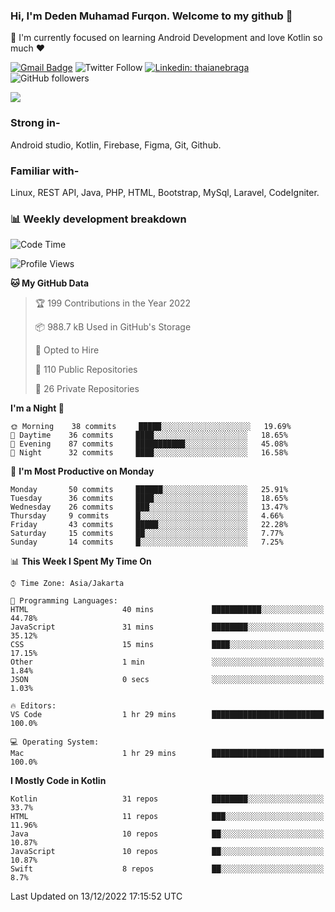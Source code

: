 ### Hi, I'm Deden Muhamad Furqon. Welcome to my github 👋

<!--
**furqoncreative/furqoncreative** is a ✨ _special_ ✨ repository because its `README.md` (this file) appears on your GitHub profile.

Here are some ideas to get you started:

- 🔭 I’m currently working on ...
- 👯 I’m looking to collaborate on ...
- 🤔 I’m looking for help with ...
- 💬 Ask me about ...
- 📫 How to reach me: ...
- 😄 Pronouns: ...
- ⚡ Fun fact: ...
-->

  🌱 I'm currently focused on learning Android Development and love Kotlin so much ❤ 

[![Gmail Badge](https://img.shields.io/badge/-furqoncreative24@gmail.com-c14438?style=flat-square&logo=Gmail&logoColor=white&link=mailto:furqoncreative24@gmail.com)](mailto:furqoncreative24@gmail.com)
![Twitter Follow](https://img.shields.io/twitter/follow/furqoncreative?label=Follow)
[![Linkedin: thaianebraga](https://img.shields.io/badge/-Deden_Muhamad_Furqon-blue?style=flat-square&logo=Linkedin&logoColor=white&link=https://www.linkedin.com/in/anmol-p-singh/)](https://www.linkedin.com/in/furqoncreative/)
![GitHub followers](https://img.shields.io/github/followers/furqoncreative?label=Follow&style=social)

<img src="https://github-readme-stats.sera5-dev.vercel.app/api?username=furqoncreative&hide=stars&show_icons=true&count_private=true&include_all_commits=true&title_color=#008080&icon_color=#008080&hide_border=true" width="">

### Strong in-

Android studio, Kotlin, Firebase, Figma, Git, Github.

### Familiar with-
Linux, REST API, Java, PHP, HTML, Bootstrap, MySql, Laravel, CodeIgniter.

### 📊 Weekly development breakdown

<!--START_SECTION:waka-->
![Code Time](http://img.shields.io/badge/Code%20Time-1%2C282%20hrs%2028%20mins-blue)

![Profile Views](http://img.shields.io/badge/Profile%20Views-1-blue)

**🐱 My GitHub Data** 

> 🏆 199 Contributions in the Year 2022
 > 
> 📦 988.7 kB Used in GitHub's Storage 
 > 
> 💼 Opted to Hire
 > 
> 📜 110 Public Repositories 
 > 
> 🔑 26 Private Repositories  
 > 
**I'm a Night 🦉** 

```text
🌞 Morning    38 commits     █████░░░░░░░░░░░░░░░░░░░░   19.69% 
🌆 Daytime    36 commits     ████░░░░░░░░░░░░░░░░░░░░░   18.65% 
🌃 Evening    87 commits     ███████████░░░░░░░░░░░░░░   45.08% 
🌙 Night      32 commits     ████░░░░░░░░░░░░░░░░░░░░░   16.58%

```
📅 **I'm Most Productive on Monday** 

```text
Monday       50 commits     ██████░░░░░░░░░░░░░░░░░░░   25.91% 
Tuesday      36 commits     ████░░░░░░░░░░░░░░░░░░░░░   18.65% 
Wednesday    26 commits     ███░░░░░░░░░░░░░░░░░░░░░░   13.47% 
Thursday     9 commits      █░░░░░░░░░░░░░░░░░░░░░░░░   4.66% 
Friday       43 commits     █████░░░░░░░░░░░░░░░░░░░░   22.28% 
Saturday     15 commits     ██░░░░░░░░░░░░░░░░░░░░░░░   7.77% 
Sunday       14 commits     █░░░░░░░░░░░░░░░░░░░░░░░░   7.25%

```


📊 **This Week I Spent My Time On** 

```text
⌚︎ Time Zone: Asia/Jakarta

💬 Programming Languages: 
HTML                     40 mins             ███████████░░░░░░░░░░░░░░   44.78% 
JavaScript               31 mins             ████████░░░░░░░░░░░░░░░░░   35.12% 
CSS                      15 mins             ████░░░░░░░░░░░░░░░░░░░░░   17.15% 
Other                    1 min               ░░░░░░░░░░░░░░░░░░░░░░░░░   1.84% 
JSON                     0 secs              ░░░░░░░░░░░░░░░░░░░░░░░░░   1.03%

🔥 Editors: 
VS Code                  1 hr 29 mins        █████████████████████████   100.0%

💻 Operating System: 
Mac                      1 hr 29 mins        █████████████████████████   100.0%

```

**I Mostly Code in Kotlin** 

```text
Kotlin                   31 repos            ████████░░░░░░░░░░░░░░░░░   33.7% 
HTML                     11 repos            ███░░░░░░░░░░░░░░░░░░░░░░   11.96% 
Java                     10 repos            ██░░░░░░░░░░░░░░░░░░░░░░░   10.87% 
JavaScript               10 repos            ██░░░░░░░░░░░░░░░░░░░░░░░   10.87% 
Swift                    8 repos             ██░░░░░░░░░░░░░░░░░░░░░░░   8.7%

```



 Last Updated on 13/12/2022 17:15:52 UTC
<!--END_SECTION:waka-->
